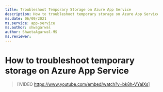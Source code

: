 ```yaml
---
title: Troubleshoot Temporary Storage on Azure App Service
description: How to troubleshoot temporary storage on Azure App Service
ms.date: 06/09/2021
ms.service: app-service
ms.author: shwagarwal
author: ShwetaAgarwal-MS
ms.reviewer: 
---
```

# How to troubleshoot temporary storage on Azure App Service

> [!VIDEO https://www.youtube.com/embed/watch?v=bk8h-VYaIXs]